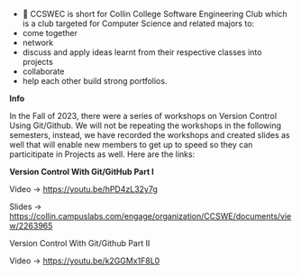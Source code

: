 - 👋 CCSWEC is short for Collin College Software Engineering Club which is a club targeted for Computer Science and related majors to:
- come together
- network
- discuss and apply ideas learnt from their respective classes into projects
- collaborate
- help each other build strong portfolios.

**Info**

In the Fall of 2023, there were a series of workshops on Version Control Using Git/Github. We will not be repeating the workshops in the following semesters, instead, we have recorded the workshops and created slides as well that will enable new members to get up to speed so they can particitipate in Projects as well. Here are the links:

**Version Control With Git/GitHub Part I**

Video -> https://youtu.be/hPD4zL32y7g

Slides -> https://collin.campuslabs.com/engage/organization/CCSWE/documents/view/2263965

Version Control With Git/Github Part II

Video -> https://youtu.be/k2GGMx1F8L0
